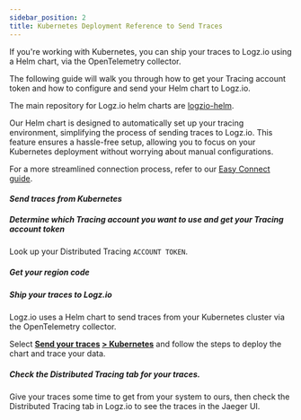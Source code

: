 ```yaml
---
sidebar_position: 2
title: Kubernetes Deployment Reference to Send Traces
---
```


If you're working with Kubernetes, you can ship your traces to Logz.io using a Helm chart, via the OpenTelemetry collector.

The following guide will walk you through how to get your Tracing account token and how to configure and send your Helm chart to Logz.io.

The main repository for Logz.io helm charts are [logzio-helm](https://github.com/logzio/logzio-helm).

Our Helm chart is designed to automatically set up your tracing environment, simplifying the process of sending traces to Logz.io. This feature ensures a hassle-free setup, allowing you to focus on your Kubernetes deployment without worrying about manual configurations.

For a more streamlined connection process, refer to our [Easy Connect guide](/docs/user-guide/telemetry-collector/ezkonnect).

#### _Send traces from Kubernetes_


##### Determine which Tracing account you want to use and get your Tracing account token
Look up your Distributed Tracing `ACCOUNT TOKEN`. 

##### Get your region code


##### Ship your traces to Logz.io

Logz.io uses a Helm chart to send traces from your Kubernetes cluster via the OpenTelemetry collector. 

Select **[Send your traces](https://app.logz.io/#/dashboard/integrations/collectors?tags=Tracing) [> Kubernetes](https://app.logz.io/#/dashboard/integrations/Kubernetes)** and follow the steps to deploy the chart and trace your data.

##### Check the Distributed Tracing tab for your traces.

Give your traces some time to get from your system to ours, then check the Distributed Tracing tab in Logz.io to see the traces in the Jaeger UI.

